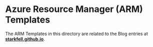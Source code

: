 # Azure Resource Manager (ARM) Templates

The ARM Templates in this directory are related to the Blog entries at **[starkfell.github.io](https://starkfell.github.io)**.

